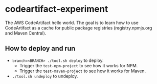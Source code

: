 # codeartifact-experiment

The AWS CodeArtifact hello world. The goal is to learn how to use CodeArtifact as a cache for public package registries (registry.npmjs.org and Maven Central).

## How to deploy and run

* `branch=<BRANCH> ./tool.sh deploy` to deploy.
  * Trigger the `test-npm-project` to see how it works for NPM. 
  * Trigger the `test-maven-project` to see how it works for Maven.
* `./tool.sh undeploy` to undeploy.
